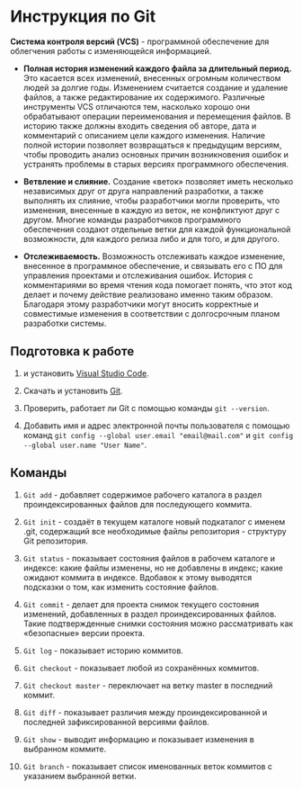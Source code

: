# Инструкция по Git

**Система контроля версий (VCS)** - программной обеспечение для облегчения работы с изменяющейся информацией. 

* **Полная история изменений каждого файла за длительный период.** Это касается всех изменений, внесенных огромным количеством людей за долгие годы. Изменением считается создание и удаление файлов, а также редактирование их содержимого. Различные инструменты VCS отличаются тем, насколько хорошо они обрабатывают операции переименования и перемещения файлов. В историю также должны входить сведения об авторе, дата и комментарий с описанием цели каждого изменения. Наличие полной истории позволяет возвращаться к предыдущим версиям, чтобы проводить анализ основных причин возникновения ошибок и устранять проблемы в старых версиях программного обеспечения.
 
* **Ветвление и слияние.** Создание «веток» позволяет иметь несколько независимых друг от друга направлений разработки, а также выполнять их слияние, чтобы разработчики могли проверить, что изменения, внесенные в каждую из веток, не конфликтуют друг с другом. Многие команды разработчиков программного обеспечения создают отдельные ветки для каждой функциональной возможности, для каждого релиза либо и для того, и для другого.
 
* **Отслеживаемость.** Возможность отслеживать каждое изменение, внесенное в программное обеспечение, и связывать его с ПО для управления проектами и отслеживания ошибок. История с комментариями во время чтения кода помогает понять, что этот код делает и почему действие реализовано именно таким образом. Благодаря этому разработчики могут вносить корректные и совместимые изменения в соответствии с долгосрочным планом разработки системы.

## Подготовка к работе

1.  и установить [Visual Studio Code].

2. Скачать и установить [Git].
   
3. Проверить, работает ли Git  с помощью команды `git --version`.
   
4. Добавить имя и адрес электронной почты пользователя с помощью команд `git config --global user.email "email@mail.com"` и `git config --global user.name "User Name"`.

[Visual Studio Code]: https://code.visualstudio.com/docs/?dv=win
[Git]: https://git-scm.com/download/win

## Команды

1. `Git add` - добавляет содержимое рабочего каталога в раздел проиндексированных файлов для последующего коммита.

2. `Git init` - создаёт в текущем каталоге новый подкаталог с именем .git, содержащий все необходимые файлы репозитория - структуру Git репозитория.

3. `Git status` - показывает состояния файлов в рабочем каталоге и индексе: какие файлы изменены, но не добавлены в индекс; какие ожидают коммита в индексе. Вдобавок к этому выводятся подсказки о том, как изменить состояние файлов.
 
4. `Git commit` - делает для проекта снимок текущего состояния изменений, добавленных в раздел проиндексированных файлов. Такие подтвержденные снимки состояния можно рассматривать как «безопасные» версии проекта. 

5. `Git log` - показывает историю коммитов.

6. `Git checkout` - показывает любой из сохранённых коммитов.

7. `Git checkout master` - переключает на ветку master в последний коммит.

8. `Git diff` - показывает различия между проиндексированной и последней зафиксированной версиями файлов. 

9.  `Git show` - выводит информацию и показывает изменения в выбранном коммите.

10.  `Git branch` - показывает список именованных веток коммитов с указанием выбранной ветки. 